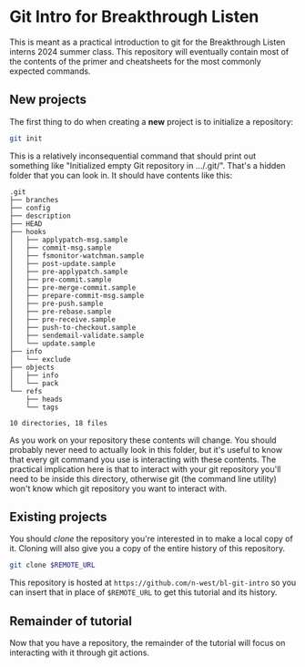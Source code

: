 
# Git Intro for Breakthrough Listen

This is meant as a practical introduction to git for the Breakthrough Listen
interns 2024 summer class. This repository will eventually contain most of the
contents of the primer and cheatsheets for the most commonly expected commands.


## New projects

The first thing to do when creating a **new** project is to initialize a repository:

```bash
git init
```

This is a relatively inconsequential command that should print out something
like "Initialized empty Git repository in .../.git/". That's a hidden folder
that you can look in. It should have contents like this:

```
.git
├── branches
├── config
├── description
├── HEAD
├── hooks
│   ├── applypatch-msg.sample
│   ├── commit-msg.sample
│   ├── fsmonitor-watchman.sample
│   ├── post-update.sample
│   ├── pre-applypatch.sample
│   ├── pre-commit.sample
│   ├── pre-merge-commit.sample
│   ├── prepare-commit-msg.sample
│   ├── pre-push.sample
│   ├── pre-rebase.sample
│   ├── pre-receive.sample
│   ├── push-to-checkout.sample
│   ├── sendemail-validate.sample
│   └── update.sample
├── info
│   └── exclude
├── objects
│   ├── info
│   └── pack
└── refs
    ├── heads
    └── tags

10 directories, 18 files
```

As you work on your repository these contents will change. You should probably
never need to actually look in this folder, but it's useful to know that every
git command you use is interacting with these contents. The practical
implication here is that to interact with your git repository you'll need to be
inside this directory, otherwise git (the command line utility) won't know
which git repository you want to interact with.


## Existing projects

You should *clone* the repository you're interested in to make a local copy of
it. Cloning will also give you a copy of the entire history of this repository.

```bash
git clone $REMOTE_URL
```

This repository is hosted at `https://github.com/n-west/bl-git-intro` so you can
insert that in place of `$REMOTE_URL` to get this tutorial and its history.

## Remainder of tutorial

Now that you have a repository, the remainder of the tutorial will focus on interacting
with it through git actions.
